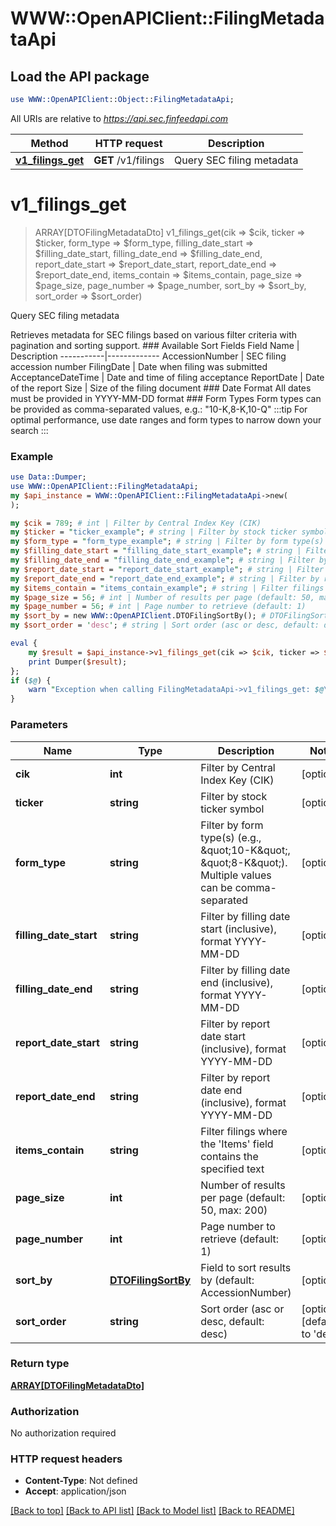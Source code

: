 # WWW::OpenAPIClient::FilingMetadataApi

## Load the API package
```perl
use WWW::OpenAPIClient::Object::FilingMetadataApi;
```

All URIs are relative to *https://api.sec.finfeedapi.com*

Method | HTTP request | Description
------------- | ------------- | -------------
[**v1_filings_get**](FilingMetadataApi.md#v1_filings_get) | **GET** /v1/filings | Query SEC filing metadata


# **v1_filings_get**
> ARRAY[DTOFilingMetadataDto] v1_filings_get(cik => $cik, ticker => $ticker, form_type => $form_type, filling_date_start => $filling_date_start, filling_date_end => $filling_date_end, report_date_start => $report_date_start, report_date_end => $report_date_end, items_contain => $items_contain, page_size => $page_size, page_number => $page_number, sort_by => $sort_by, sort_order => $sort_order)

Query SEC filing metadata

Retrieves metadata for SEC filings based on various filter criteria with pagination and sorting support.    ### Available Sort Fields    Field Name | Description  -----------|-------------  AccessionNumber | SEC filing accession number  FilingDate | Date when filing was submitted  AcceptanceDateTime | Date and time of filing acceptance  ReportDate | Date of the report  Size | Size of the filing document    ### Date Format  All dates must be provided in YYYY-MM-DD format    ### Form Types  Form types can be provided as comma-separated values, e.g.: \"10-K,8-K,10-Q\"    :::tip  For optimal performance, use date ranges and form types to narrow down your search  :::

### Example
```perl
use Data::Dumper;
use WWW::OpenAPIClient::FilingMetadataApi;
my $api_instance = WWW::OpenAPIClient::FilingMetadataApi->new(
);

my $cik = 789; # int | Filter by Central Index Key (CIK)
my $ticker = "ticker_example"; # string | Filter by stock ticker symbol
my $form_type = "form_type_example"; # string | Filter by form type(s) (e.g., \"10-K\", \"8-K\"). Multiple values can be comma-separated
my $filling_date_start = "filling_date_start_example"; # string | Filter by filling date start (inclusive), format YYYY-MM-DD
my $filling_date_end = "filling_date_end_example"; # string | Filter by filling date end (inclusive), format YYYY-MM-DD
my $report_date_start = "report_date_start_example"; # string | Filter by report date start (inclusive), format YYYY-MM-DD
my $report_date_end = "report_date_end_example"; # string | Filter by report date end (inclusive), format YYYY-MM-DD
my $items_contain = "items_contain_example"; # string | Filter filings where the 'Items' field contains the specified text
my $page_size = 56; # int | Number of results per page (default: 50, max: 200)
my $page_number = 56; # int | Page number to retrieve (default: 1)
my $sort_by = new WWW::OpenAPIClient.DTOFilingSortBy(); # DTOFilingSortBy | Field to sort results by (default: AccessionNumber)
my $sort_order = 'desc'; # string | Sort order (asc or desc, default: desc)

eval {
    my $result = $api_instance->v1_filings_get(cik => $cik, ticker => $ticker, form_type => $form_type, filling_date_start => $filling_date_start, filling_date_end => $filling_date_end, report_date_start => $report_date_start, report_date_end => $report_date_end, items_contain => $items_contain, page_size => $page_size, page_number => $page_number, sort_by => $sort_by, sort_order => $sort_order);
    print Dumper($result);
};
if ($@) {
    warn "Exception when calling FilingMetadataApi->v1_filings_get: $@\n";
}
```

### Parameters

Name | Type | Description  | Notes
------------- | ------------- | ------------- | -------------
 **cik** | **int**| Filter by Central Index Key (CIK) | [optional] 
 **ticker** | **string**| Filter by stock ticker symbol | [optional] 
 **form_type** | **string**| Filter by form type(s) (e.g., \&quot;10-K\&quot;, \&quot;8-K\&quot;). Multiple values can be comma-separated | [optional] 
 **filling_date_start** | **string**| Filter by filling date start (inclusive), format YYYY-MM-DD | [optional] 
 **filling_date_end** | **string**| Filter by filling date end (inclusive), format YYYY-MM-DD | [optional] 
 **report_date_start** | **string**| Filter by report date start (inclusive), format YYYY-MM-DD | [optional] 
 **report_date_end** | **string**| Filter by report date end (inclusive), format YYYY-MM-DD | [optional] 
 **items_contain** | **string**| Filter filings where the &#39;Items&#39; field contains the specified text | [optional] 
 **page_size** | **int**| Number of results per page (default: 50, max: 200) | [optional] 
 **page_number** | **int**| Page number to retrieve (default: 1) | [optional] 
 **sort_by** | [**DTOFilingSortBy**](.md)| Field to sort results by (default: AccessionNumber) | [optional] 
 **sort_order** | **string**| Sort order (asc or desc, default: desc) | [optional] [default to &#39;desc&#39;]

### Return type

[**ARRAY[DTOFilingMetadataDto]**](DTOFilingMetadataDto.md)

### Authorization

No authorization required

### HTTP request headers

 - **Content-Type**: Not defined
 - **Accept**: application/json

[[Back to top]](#) [[Back to API list]](../README.md#documentation-for-api-endpoints) [[Back to Model list]](../README.md#documentation-for-models) [[Back to README]](../README.md)

